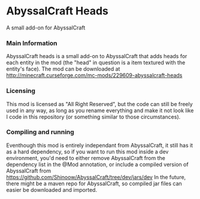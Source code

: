 # AbyssalCraft Heads
A small add-on for AbyssalCraft

### Main Information

AbyssalCraft heads is a small add-on to AbyssalCraft that adds heads for each entity in the mod (the "head" in question is a item textured with the entity's face).
The mod can be downloaded at http://minecraft.curseforge.com/mc-mods/229609-abyssalcraft-heads

### Licensing

This mod is licensed as "All Right Reserved", but the code can still be freely used in any way, as long as you rename everything and make it not look like I code in this repository (or something similar to those circumstances).

### Compiling and running

Eventhough this mod is entirely independant from AbyssalCraft, it still has it as a hard dependency, so if you want to run this mod inside a dev environment, you'd need to either remove AbyssalCraft from the dependency list in the @Mod annotation, or include a compiled version of AbyssalCraft from https://github.com/Shinoow/AbyssalCraft/tree/dev/jars/dev
In the future, there might be a maven repo for AbyssalCraft, so compiled jar files can easier be downloaded and imported.

